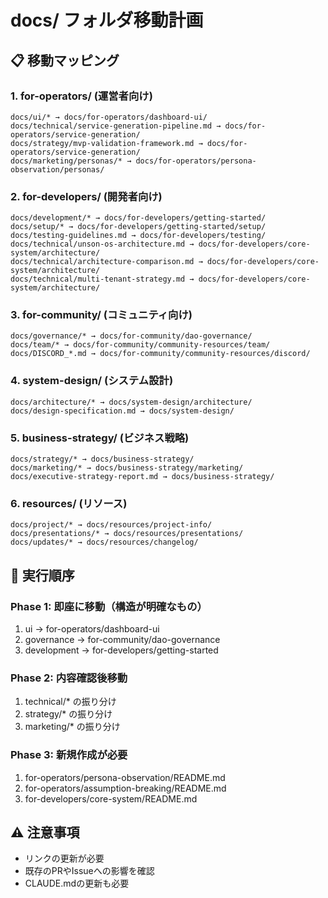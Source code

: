# docs/ フォルダ移動計画

## 📋 移動マッピング

### 1. for-operators/ (運営者向け)
```
docs/ui/* → docs/for-operators/dashboard-ui/
docs/technical/service-generation-pipeline.md → docs/for-operators/service-generation/
docs/strategy/mvp-validation-framework.md → docs/for-operators/service-generation/
docs/marketing/personas/* → docs/for-operators/persona-observation/personas/
```

### 2. for-developers/ (開発者向け)
```
docs/development/* → docs/for-developers/getting-started/
docs/setup/* → docs/for-developers/getting-started/setup/
docs/testing-guidelines.md → docs/for-developers/testing/
docs/technical/unson-os-architecture.md → docs/for-developers/core-system/architecture/
docs/technical/architecture-comparison.md → docs/for-developers/core-system/architecture/
docs/technical/multi-tenant-strategy.md → docs/for-developers/core-system/architecture/
```

### 3. for-community/ (コミュニティ向け)
```
docs/governance/* → docs/for-community/dao-governance/
docs/team/* → docs/for-community/community-resources/team/
docs/DISCORD_*.md → docs/for-community/community-resources/discord/
```

### 4. system-design/ (システム設計)
```
docs/architecture/* → docs/system-design/architecture/
docs/design-specification.md → docs/system-design/
```

### 5. business-strategy/ (ビジネス戦略)
```
docs/strategy/* → docs/business-strategy/
docs/marketing/* → docs/business-strategy/marketing/
docs/executive-strategy-report.md → docs/business-strategy/
```

### 6. resources/ (リソース)
```
docs/project/* → docs/resources/project-info/
docs/presentations/* → docs/resources/presentations/
docs/updates/* → docs/resources/changelog/
```

## 🔄 実行順序

### Phase 1: 即座に移動（構造が明確なもの）
1. ui → for-operators/dashboard-ui
2. governance → for-community/dao-governance
3. development → for-developers/getting-started

### Phase 2: 内容確認後移動
1. technical/* の振り分け
2. strategy/* の振り分け
3. marketing/* の振り分け

### Phase 3: 新規作成が必要
1. for-operators/persona-observation/README.md
2. for-operators/assumption-breaking/README.md
3. for-developers/core-system/README.md

## ⚠️ 注意事項
- リンクの更新が必要
- 既存のPRやIssueへの影響を確認
- CLAUDE.mdの更新も必要